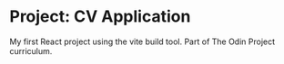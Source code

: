 # Project: CV Application

My first React project using the vite build tool. Part of The Odin Project curriculum.
